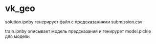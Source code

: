# vk_geo

solution.ipnby генерирует файл с предсказаниями submission.csv

train.ipnby описывает модель предсказания и генирурет model.pickle для модели
